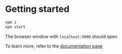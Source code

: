 # Getting started

```bash
npm i
npm start
```

The browser window with `localhost:3000` should open

To learn more, refer to the [documentation page](https://fluence.dev//docs/build/quick-start/browser-to-browser/)
